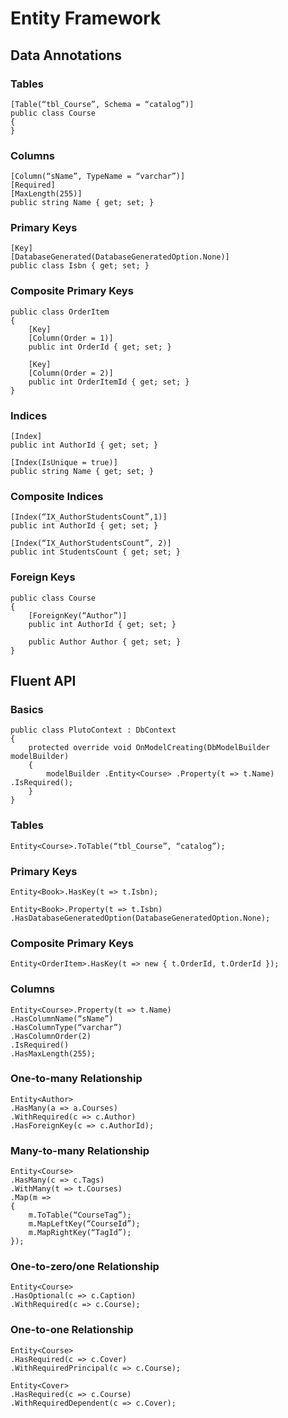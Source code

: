 # Entity Framework

## Data Annotations

### Tables

    [Table(“tbl_Course”, Schema = “catalog”)]
    public class Course
    {
    }

### Columns

    [Column(“sName”, TypeName = “varchar”)]
    [Required]
    [MaxLength(255)]
    public string Name { get; set; }

### Primary Keys

    [Key]
    [DatabaseGenerated(DatabaseGeneratedOption.None)]
    public class Isbn { get; set; }

### Composite Primary Keys

    public class OrderItem
    {
        [Key]
        [Column(Order = 1)]
        public int OrderId { get; set; }
        
        [Key]
        [Column(Order = 2)]
        public int OrderItemId { get; set; }
    }

### Indices

    [Index]
    public int AuthorId { get; set; }

    [Index(IsUnique = true)]
    public string Name { get; set; }
    
### Composite Indices

    [Index(“IX_AuthorStudentsCount”,1)]
    public int AuthorId { get; set; }
    
    [Index(“IX_AuthorStudentsCount”, 2)]
    public int StudentsCount { get; set; }

### Foreign Keys

    public class Course
    {
        [ForeignKey(“Author”)]
        public int AuthorId { get; set; }
        
        public Author Author { get; set; }
    }


## Fluent API

### Basics

    public class PlutoContext : DbContext
    {
        protected override void OnModelCreating(DbModelBuilder modelBuilder)
        {
            modelBuilder .Entity<Course> .Property(t => t.Name) .IsRequired();
        }
    }

### Tables

    Entity<Course>.ToTable(“tbl_Course”, “catalog”);

### Primary Keys

    Entity<Book>.HasKey(t => t.Isbn);
    
    Entity<Book>.Property(t => t.Isbn)
    .HasDatabaseGeneratedOption(DatabaseGeneratedOption.None);

### Composite Primary Keys

    Entity<OrderItem>.HasKey(t => new { t.OrderId, t.OrderId });

### Columns

    Entity<Course>.Property(t => t.Name)
    .HasColumnName(“sName”)
    .HasColumnType(“varchar”)
    .HasColumnOrder(2)
    .IsRequired()
    .HasMaxLength(255);

### One-to-many Relationship
    
    Entity<Author>
    .HasMany(a => a.Courses)
    .WithRequired(c => c.Author)
    .HasForeignKey(c => c.AuthorId);

### Many-to-many Relationship

    Entity<Course>
    .HasMany(c => c.Tags)
    .WithMany(t => t.Courses)
    .Map(m =>
    {
        m.ToTable(“CourseTag”);
        m.MapLeftKey(“CourseId”);
        m.MapRightKey(“TagId”);
    });
    
### One-to-zero/one Relationship

    Entity<Course>
    .HasOptional(c => c.Caption)
    .WithRequired(c => c.Course);

### One-to-one Relationship

    Entity<Course>
    .HasRequired(c => c.Cover)
    .WithRequiredPrincipal(c => c.Course);

    Entity<Cover>
    .HasRequired(c => c.Course)
    .WithRequiredDependent(c => c.Cover);
